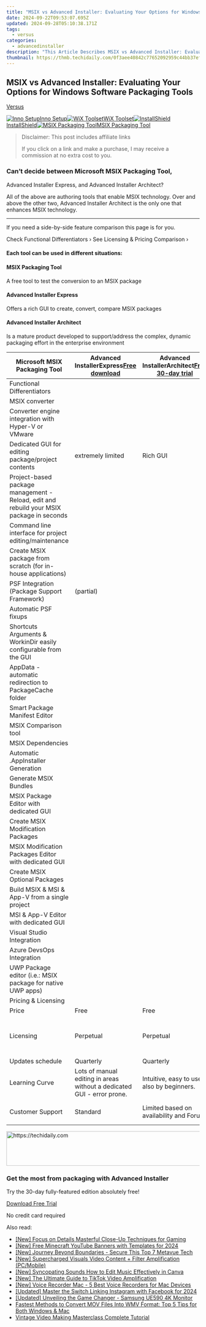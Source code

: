 ```yaml
---
title: "MSIX vs Advanced Installer: Evaluating Your Options for Windows Software Packaging Tools"
date: 2024-09-22T09:53:07.695Z
updated: 2024-09-28T05:10:38.171Z
tags:
  - versus
categories:
  - advancedinstaller
description: "This Article Describes MSIX vs Advanced Installer: Evaluating Your Options for Windows Software Packaging Tools"
thumbnail: https://thmb.techidaily.com/0f3aee40842c77652092959c44bb37ef79d636e0b9ea84d35588db5436176752.jpeg
---
```


## MSIX vs Advanced Installer: Evaluating Your Options for Windows Software Packaging Tools

[Versus](https://tools.techidaily.com/advancedinstaller/products/)

[![Inno Setup](https://cdn.advancedinstaller.com/svg/versus/iconInnoSetup.svg "Inno Setup")Inno Setup](https://www.advancedinstaller.com/versus/inno-setup.html)[![WiX Toolset](https://cdn.advancedinstaller.com/svg/versus/iconWiXToolset.svg "WiX Toolset")WiX Toolset](https://tools.techidaily.com/advancedinstaller/products/)[![InstallShield](https://cdn.advancedinstaller.com/svg/versus/iconInstallShield.svg "InstallShield")InstallShield](https://www.advancedinstaller.com/versus/installshield/adminstudio.html)[![MSIX Packaging Tool](https://cdn.advancedinstaller.com/svg/versus/iconMSIXPackagingTool.svg "MSIX Packaging Tool")MSIX Packaging Tool](https://www.advancedinstaller.com/versus/msix-packaging-tool-vs-advanced-installer.html)

>  Disclaimer: This post includes affiliate links
>
>  If you click on a link and make a purchase, I may receive a commission at no extra cost to you.
>

###  Can’t decide between Microsoft MSIX Packaging Tool,
Advanced Installer Express, and Advanced Installer Architect?

All of the above are authoring tools that enable MSIX technology. Over and above the other two, Advanced Installer Architect is the only one that enhances MSIX technology.

---

If you need a side-by-side feature comparison this page is for you.

 Check Functional Differentiators ›  See Licensing & Pricing Comparison › 

#### Each tool can be used in different situations:

#### MSIX Packaging Tool

A free tool to test the conversion to an MSIX package

#### Advanced Installer Express

Offers a rich GUI to create, convert, compare MSIX packages

#### Advanced Installer Architect

Is a mature product developed to support/address the complex, dynamic packaging effort in the enterprise environment

| Microsoft MSIX Packaging Tool                                                            | Advanced InstallerExpress[Free download](https://tools.techidaily.com/advancedinstaller/products/) | Advanced InstallerArchitect[Free 30-day trial](https://tools.techidaily.com/advancedinstaller/products/) |                                                |
| ---------------------------------------------------------------------------------------- | ------------------------------------------------------------------------------------------------ | -------------------------------------------------------------------------------------------- | ---------------------------------------------- |
| Functional Differentiators                                                               |                                                                                                  |                                                                                              |                                                |
| MSIX converter                                                                           |                                                                                                  |                                                                                              |                                                |
| Converter engine integration with Hyper-V or VMware                                      |                                                                                                  |                                                                                              |                                                |
| Dedicated GUI for editing package/project contents                                       | extremely limited                                                                                | Rich GUI                                                                                     | Rich GUI                                       |
| Project-based package management - Reload, edit and rebuild your MSIX package in seconds |                                                                                                  |                                                                                              |                                                |
| Command line interface for project editing/maintenance                                   |                                                                                                  |                                                                                              |                                                |
| Create MSIX package from scratch (for in-house applications)                             |                                                                                                  |                                                                                              |                                                |
| PSF Integration (Package Support Framework)                                              | (partial)                                                                                        |                                                                                              |                                                |
| Automatic PSF fixups                                                                     |                                                                                                  |                                                                                              |                                                |
| Shortcuts Arguments & WorkinDir easily configurable from the GUI                         |                                                                                                  |                                                                                              |                                                |
| AppData - automatic redirection to PackageCache folder                                   |                                                                                                  |                                                                                              |                                                |
| Smart Package Manifest Editor                                                            |                                                                                                  |                                                                                              |                                                |
| MSIX Comparison tool                                                                     |                                                                                                  |                                                                                              |                                                |
| MSIX Dependencies                                                                        |                                                                                                  |                                                                                              |                                                |
| Automatic .AppInstaller Generation                                                       |                                                                                                  |                                                                                              |                                                |
| Generate MSIX Bundles                                                                    |                                                                                                  |                                                                                              |                                                |
| MSIX Package Editor with dedicated GUI                                                   |                                                                                                  |                                                                                              |                                                |
| Create MSIX Modification Packages                                                        |                                                                                                  |                                                                                              |                                                |
| MSIX Modification Packages Editor with dedicated GUI                                     |                                                                                                  |                                                                                              |                                                |
| Create MSIX Optional Packages                                                            |                                                                                                  |                                                                                              |                                                |
| Build MSIX & MSI & App-V from a single project                                           |                                                                                                  |                                                                                              |                                                |
| MSI & App-V Editor with dedicated GUI                                                    |                                                                                                  |                                                                                              |                                                |
| Visual Studio Integration                                                                |                                                                                                  |                                                                                              |                                                |
| Azure DevsOps Integration                                                                |                                                                                                  |                                                                                              |                                                |
| UWP Package editor (i.e.: MSIX package for native UWP apps)                              |                                                                                                  |                                                                                              |                                                |
| Pricing & Licensing                                                                      |                                                                                                  |                                                                                              |                                                |
| Price                                                                                    | Free                                                                                             | Free                                                                                         | Paid                                           |
| Licensing                                                                                | Perpetual                                                                                        | Perpetual                                                                                    | Perpetual plus first-year Maintenance included |
| Updates schedule                                                                         | Quarterly                                                                                        | Quarterly                                                                                    | Monthly                                        |
| Learning Curve                                                                           | Lots of manual editing in areas without a dedicated GUI - error prone.                           | Intuitive, easy to use also by beginners.                                                    | Intuitive, easy to use also by beginners.      |
| Customer Support                                                                         | Standard                                                                                         | Limited based on availability and Forum                                                      | 24h responsive time                            |

<!-- affiliate ads begin -->
<a href="https://aligracehair.sjv.io/c/5597632/1902324/19272" target="_top" id="1902324">
  <img src="//a.impactradius-go.com/display-ad/19272-1902324" border="0" alt="https://techidaily.com" width="728" height="90"/>
</a>
<img height="0" width="0" src="https://aligracehair.sjv.io/i/5597632/1902324/19272" style="position:absolute;visibility:hidden;" border="0" />
<!-- affiliate ads end -->

### Get the most from packaging with Advanced Installer

Try the 30-day fully-featured edition absolutely free!

[Download Free Trial](https://tools.techidaily.com/advancedinstaller/products/)

No credit card required

<ins class="adsbygoogle"
     style="display:block"
     data-ad-format="autorelaxed"
     data-ad-client="ca-pub-7571918770474297"
     data-ad-slot="1223367746"></ins>

<ins class="adsbygoogle"
     style="display:block"
     data-ad-client="ca-pub-7571918770474297"
     data-ad-slot="8358498916"
     data-ad-format="auto"
     data-full-width-responsive="true"></ins>

<span class="atpl-alsoreadstyle">Also read:</span>
<div><ul>
<li><a href="https://some-techniques.techidaily.com/new-focus-on-details-masterful-close-up-techniques-for-gaming/"><u>[New] Focus on Details Masterful Close-Up Techniques for Gaming</u></a></li>
<li><a href="https://eaxpv-info.techidaily.com/new-free-minecraft-youtube-banners-with-templates-for-2024/"><u>[New] Free Minecraft YouTube Banners with Templates for 2024</u></a></li>
<li><a href="https://extra-support.techidaily.com/new-journey-beyond-boundaries-secure-this-top-7-metavue-tech/"><u>[New] Journey Beyond Boundaries - Secure This Top 7 Metavue Tech</u></a></li>
<li><a href="https://some-tips.techidaily.com/new-supercharged-visuals-video-content-plus-filter-amplification-pcmobile/"><u>[New] Supercharged Visuals Video Content + Filter Amplification (PC/Mobile)</u></a></li>
<li><a href="https://some-tips.techidaily.com/new-syncopating-sounds-how-to-edit-music-effectively-in-canva/"><u>[New] Syncopating Sounds How to Edit Music Effectively in Canva</u></a></li>
<li><a href="https://some-tips.techidaily.com/new-the-ultimate-guide-to-tiktok-video-amplification/"><u>[New] The Ultimate Guide to TikTok Video Amplification</u></a></li>
<li><a href="https://screen-mirroring-recording.techidaily.com/new-voice-recorder-mac-5-best-voice-recorders-for-mac-devices/"><u>[New] Voice Recorder Mac - 5 Best Voice Recorders for Mac Devices</u></a></li>
<li><a href="https://instagram-videos.techidaily.com/updated-master-the-switch-linking-instagram-with-facebook-for-2024/"><u>[Updated] Master the Switch Linking Instagram with Facebook for 2024</u></a></li>
<li><a href="https://some-tips.techidaily.com/updated-unveiling-the-game-changer-samsung-ue590-4k-monitor/"><u>[Updated] Unveiling the Game Changer - Samsung UE590 4K Monitor</u></a></li>
<li><a href="https://discover-hacks.techidaily.com/fastest-methods-to-convert-mov-files-into-wmv-format-top-5-tips-for-both-windows-and-mac/"><u>Fastest Methods to Convert MOV Files Into WMV Format: Top 5 Tips for Both Windows & Mac</u></a></li>
<li><a href="https://youtube-docs.techidaily.com/ge-video-making-masterclass-complete-tutorial/"><u>Vintage Video Making Masterclass Complete Tutorial</u></a></li>
</ul></div>

